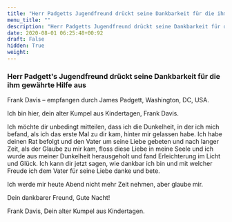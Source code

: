 ```yaml
---
title: "Herr Padgetts Jugendfreund drückt seine Dankbarkeit für die ihm gewährte Hilfe aus"
menu_title: ""
description: "Herr Padgetts Jugendfreund drückt seine Dankbarkeit für die ihm gewährte Hilfe aus"
date: 2020-08-01 06:25:48+00:92
draft: False
hidden: True
weight:
---
```

### Herr Padgett's Jugendfreund drückt seine Dankbarkeit für die ihm gewährte Hilfe aus

Frank Davis – empfangen durch James Padgett, Washington, DC, USA.

Ich bin hier, dein alter Kumpel aus Kindertagen, Frank Davis.

Ich möchte dir unbedingt mitteilen, dass ich die Dunkelheit, in der ich mich befand, als ich das erste Mal zu dir kam, hinter mir gelassen habe. Ich habe deinen Rat befolgt und den Vater um seine Liebe gebeten und nach langer Zeit, als der Glaube zu mir kam, floss diese Liebe in meine Seele und ich wurde aus meiner Dunkelheit herausgeholt und fand Erleichterung im Licht und Glück. Ich kann dir jetzt sagen, wie dankbar ich bin und mit welcher Freude ich dem Vater für seine Liebe danke und bete.

Ich werde mir heute Abend nicht mehr Zeit nehmen, aber glaube mir.

Dein dankbarer Freund, Gute Nacht!

Frank Davis, Dein alter Kumpel aus Kindertagen.
